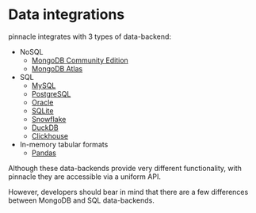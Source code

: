 # Data integrations

pinnacle integrates with 3 types of data-backend:

- NoSQL
    - [MongoDB Community Edition](https://www.mongodb.com/try/download/community)
    - [MongoDB Atlas](https://www.mongodb.com/products/platform/atlas-database)
- SQL
    - [MySQL](https://www.mysql.com/)
    - [PostgreSQL](https://www.postgresql.org/)
    - [Oracle](https://www.oracle.com/database/)
    - [SQLite](https://www.sqlite.org/)
    - [Snowflake](https://www.snowflake.com/en/)
    - [DuckDB](https://duckdb.org/)
    - [Clickhouse](https://clickhouse.com/)
- In-memory tabular formats
    - [Pandas](https://pandas.pydata.org/docs/)

Although these data-backends provide very different functionality, 
with pinnacle they are accessible via a uniform API.

However, developers should bear in mind that there are a few 
differences between MongoDB and SQL data-backends.


